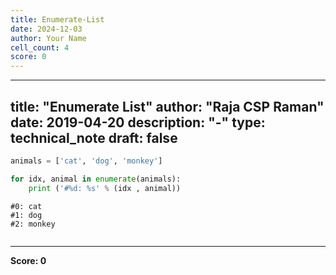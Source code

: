 ```yaml
---
title: Enumerate-List
date: 2024-12-03
author: Your Name
cell_count: 4
score: 0
---
```


---
title: "Enumerate List"
author: "Raja CSP Raman"
date: 2019-04-20
description: "-"
type: technical_note
draft: false
---

```python
animals = ['cat', 'dog', 'monkey']
```


```python
for idx, animal in enumerate(animals):
    print ('#%d: %s' % (idx , animal))
```

    #0: cat
    #1: dog
    #2: monkey



```python

```


---
**Score: 0**